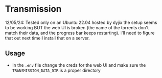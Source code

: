 # Transmission

12/05/24: Tested only on an Ubuntu 22.04 hosted by dyjix the setup seems to be working BUT the web UI is broken (the name of the torrents don't match their data, and the progress bar keeps restarting). I'll need to figure that out next time I install that on a server.

## Usage

- In the `.env` file change the creds for the web UI and make sure the `TRANSMISSION_DATA_DIR` is a proper directory
